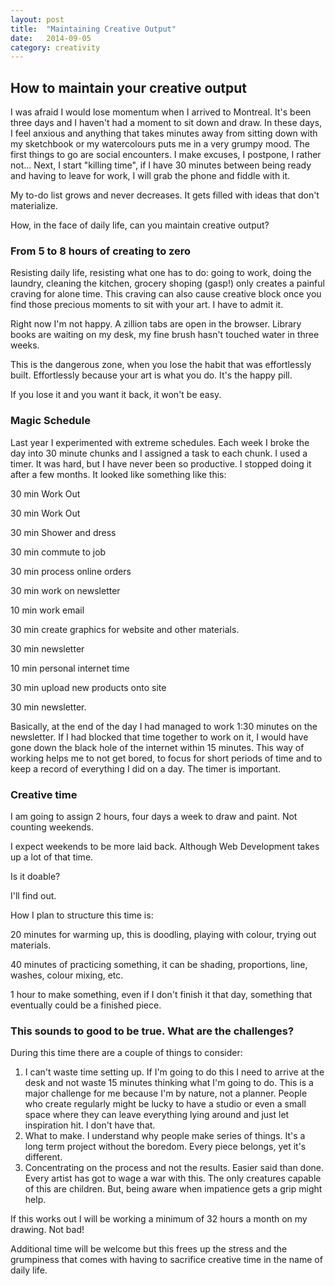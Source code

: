 ```yaml
---
layout: post
title:  "Maintaining Creative Output"
date:   2014-09-05
category: creativity
---
```

## How to maintain your creative output

I was afraid I would lose momentum when I arrived to Montreal. 
It's been three days and I haven't had a moment to sit down and draw. 
In these days, I feel anxious and anything that takes minutes away from sitting down with my sketchbook or my watercolours puts me in a very grumpy mood.
The first things to go are social encounters. I make excuses, I postpone, I rather not...
Next, I start "killing time", if I have 30 minutes between being ready and having to leave for work, I will grab the phone and fiddle with it.

My to-do list grows and never decreases. It gets filled with ideas that don't materialize.

How, in the face of daily life, can you maintain creative output?

### From 5 to 8 hours of creating to zero

Resisting daily life, resisting what one has to do: going to work, doing the laundry, cleaning the kitchen, grocery shoping (gasp!) only creates a painful craving for alone time. This craving can also cause creative block once you find those precious moments to sit with your art.
I have to admit it. 

Right now I'm not happy.  A zillion tabs are open in the browser. Library books are waiting on my desk, my fine brush hasn't touched water in three weeks.

This is the dangerous zone, when you lose the habit that was effortlessly built. Effortlessly because your art is what you do. It's the happy pill. 

If you lose it and you want it back, it won't be easy.

### Magic Schedule

Last year I experimented with extreme schedules. Each week I broke the day into 30 minute chunks and I assigned a task to each chunk. I used a timer.
It was hard, but I have never been so productive. I stopped doing it after a few months. It looked like something like this:

30 min Work Out

30 min Work Out

30 min Shower and dress

30 min commute to job

30 min process online orders

30 min work on newsletter

10 min work email

30 min create graphics for website and other materials.

30 min newsletter

10 min personal internet time

30 min upload new products onto site

30 min newsletter.

Basically, at the end of the day I had managed to work 1:30 minutes on the newsletter. If I had blocked that time together to work on it, I would have gone down the black hole of the internet within 15 minutes. This way of working helps me to not get bored, to focus for short periods of time and to keep a record of everything I did on a day. The timer is important.

### Creative time
I am going to assign 2 hours, four days a week to draw and paint. Not counting weekends. 

I expect weekends to be more laid back. Although Web Development takes up a lot of that time.

Is it doable?

I'll find out. 

How I plan to structure this time is:

20 minutes for warming up, this is doodling, playing with colour, trying out materials.

40 minutes of practicing something, it can be shading, proportions, line, washes, colour mixing, etc.

1 hour to make something, even if I don't finish it that day, something that eventually could be a finished piece.

### This sounds to good to be true. What are the challenges?


During this time there are a couple of things to consider:

1.  I can't waste time setting up. If I'm going to do this I need to arrive at the desk and not waste 15 minutes thinking what I'm going to do. This is a major challenge for me because I'm by nature, not a planner. People who create regularly might be lucky to have a studio or even a small space where they can leave everything lying around and just let inspiration hit. I don't have that. 
2. What to make.
I understand why people make series of things. It's a long term project without the boredom. Every piece belongs, yet it's different.
3. Concentrating on the process and not the results. 
Easier said than done. Every artist has got to wage a war with this. The only creatures capable of this are children. But, being aware when impatience gets a grip might help.

If this works out I will be working a minimum of 32 hours a month on my drawing.
Not bad! 

Additional time will be welcome but this frees up the stress and the grumpiness that comes with having to sacrifice creative time in the name of daily life. 




